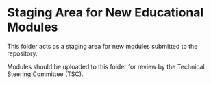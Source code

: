 # Staging Area for New Educational Modules

This folder acts as a staging area for new modules submitted to the repository. 

Modules should be uploaded to this folder for review by the Technical Steering Committee (TSC).
